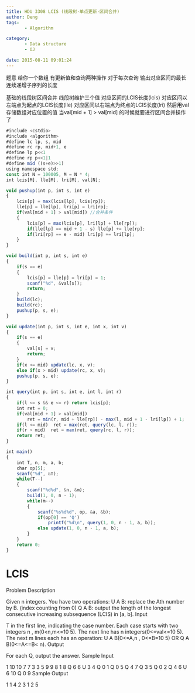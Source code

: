 ```yaml
---
title: HDU 3308 LCIS (线段树·单点更新·区间合并)
author: Deng
tags: 
       - Algorithm

category: 
       - Data structure
       - OJ

date: 2015-08-11 09:01:24
---
```

题意 给你一个数组 有更新值和查询两种操作 对于每次查询 输出对应区间的最长连续递增子序列的长度

基础的线段树区间合并 线段树维护三个值 对应区间的LCIS长度(lcis) 对应区间以左端点为起点的LCIS长度(lle) 对应区间以右端点为终点的LCIS长度(lri) 然后用val存储数组对应位置的值 当val[mid + 1] > val[mid] 的时候就要进行区间合并操作了

```js 
#include <cstdio>
#include <algorithm>
#define lc lp, s, mid
#define rc rp, mid+1, e
#define lp p<<1
#define rp p<<1|1
#define mid ((s+e)>>1)
using namespace std;
const int N = 100005, M = N * 4;
int lcis[M], lle[M], lri[M], val[N];

void pushup(int p, int s, int e)
{
    lcis[p] = max(lcis[lp], lcis[rp]);
    lle[p] = lle[lp], lri[p] = lri[rp];
    if(val[mid + 1] > val[mid]) //合并条件
    {
        lcis[p] = max(lcis[p], lri[lp] + lle[rp]);
        if(lle[lp] == mid + 1 - s) lle[p] += lle[rp];
        if(lri[rp] == e - mid) lri[p] += lri[lp];
    }
}

void build(int p, int s, int e)
{
    if(s == e)
    {
        lcis[p] = lle[p] = lri[p] = 1;
        scanf("%d", &val[s]);
        return;
    }
    build(lc);
    build(rc);
    pushup(p, s, e);
}

void update(int p, int s, int e, int x, int v)
{
    if(s == e)
    {
        val[s] = v;
        return;
    }
    if(x <= mid) update(lc, x, v);
    else if(x > mid) update(rc, x, v);
    pushup(p, s, e);
}

int query(int p, int s, int e, int l, int r)
{
    if(l <= s && e <= r) return lcis[p];
    int ret = 0;
    if(val[mid + 1] > val[mid])
        ret = min(r, mid + lle[rp]) - max(l, mid + 1 - lri[lp]) + 1;
    if(l <= mid)  ret = max(ret, query(lc, l, r));
    if(r > mid)  ret = max(ret, query(rc, l, r));
    return ret;
}

int main()
{
    int T, n, m, a, b;
    char op[5];
    scanf("%d", &T);
    while(T--)
    {
        scanf("%d%d", &n, &m);
        build(1, 0, n - 1);
        while(m--)
        {
            scanf("%s%d%d", op, &a, &b);
            if(op[0] == 'Q')
                printf("%d\n", query(1, 0, n - 1, a, b));
            else update(1, 0, n - 1, a, b);
        }
    }
    return 0;
}
```

# LCIS

Problem Description

Given n integers.
You have two operations:
U A B: replace the Ath number by B. (index counting from 0)
Q A B: output the length of the longest consecutive increasing subsequence (LCIS) in [a, b].
Input

T in the first line, indicating the case number.
Each case starts with two integers n , m(0<n,m<=10 5).
The next line has n integers(0<=val<=10 5).
The next m lines each has an operation:
U A B(0<=A,n , 0<=B=10 5)
OR
Q A B(0<=A<=B< n).
Output

For each Q, output the answer.
Sample Input

1 10 10 7 7 3 3 5 9 9 8 1 8 Q 6 6 U 3 4 Q 0 1 Q 0 5 Q 4 7 Q 3 5 Q 0 2 Q 4 6 U 6 10 Q 0 9
Sample Output

1 1 4 2 3 1 2 5